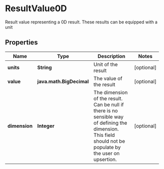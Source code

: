 

# ResultValue0D

Result value representing a 0D result. These results can be equipped with a unit

## Properties

| Name | Type | Description | Notes |
|------------ | ------------- | ------------- | -------------|
|**units** | **String** | Unit of the result |  [optional] |
|**value** | **java.math.BigDecimal** | The value of the result |  [optional] |
|**dimension** | **Integer** | The dimension of the result. Can be null if there is no sensible way of defining the dimension. This field should not be  populate by the user on upsertion. |  [optional] |



